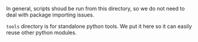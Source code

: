 In general, scripts shoud be run from this directory, so we do not
need to deal with package importing issues. 


`tools` directory is for standalone python tools. We put it here
so it can easily reuse other python modules. 


